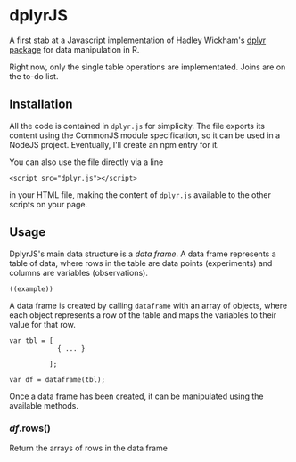 
# dplyrJS

A first stab at a Javascript implementation of Hadley Wickham's [dplyr
package](https://github.com/hadley/dplyr) for data manipulation in R.

Right now, only the single table operations are implementated. Joins
are on the to-do list.


## Installation

All the code is contained in `dplyr.js` for simplicity. The file
exports its content using the CommonJS module specification, so it can
be used in a NodeJS project. Eventually, I'll create an npm entry for it. 

You can also use the file directly via a line 

    <script src="dplyr.js"></script>

in your HTML file, making the content of `dplyr.js` available to the
other scripts on your page.


## Usage

DplyrJS's main data structure is a _data frame_. A data frame
represents a table of data, where rows in the table are data points
(experiments) and columns are variables (observations). 

    ((example))

A data frame is created by calling `dataframe` with an array of
objects, where each object represents a row of the table and maps the
variables to their value for that row.

    var tbl = [ 
                { ... }
                       
              ];

    var df = dataframe(tbl);

Once a data frame has been created, it can be manipulated using the
available methods.


### _df_.rows()

Return the arrays of rows in the data frame

